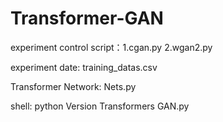 # Transformer-GAN

experiment control script：1.cgan.py 2.wgan2.py  

experiment date: training_datas.csv  

Transformer Network: Nets.py

shell: python Version Transformers GAN.py  
